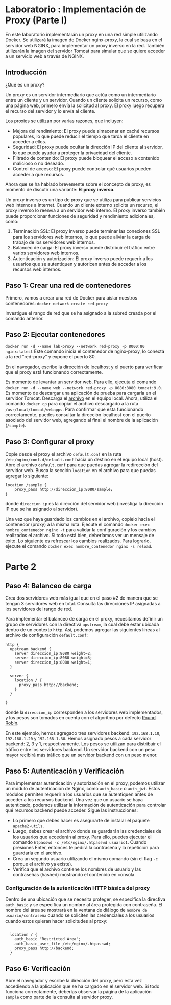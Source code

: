 # Laboratorio : Implementación de Proxy (Parte I)
En este laboratorio implementarán un proxy en una red simple utilizando Docker. Se utilizará la imagen de Docker nginx-proxy, la cual se basa en el servidor web NGINX, para implementar un proxy inverso en la red. También utilizarán la imagen del servidor Tomcat para simular que se quiere acceder a un servicio web a través de NGINX.

## Introducción
¿Qué es un proxy?

Un proxy es un servidor intermediario que actúa como un intermediario entre un cliente y un servidor. Cuando un cliente solicita un recurso, como una página web, primero envía la solicitud al proxy. El proxy luego recupera el recurso del servidor y lo envía al cliente.

Los proxies se utilizan por varias razones, que incluyen:

- Mejora del rendimiento: El proxy puede almacenar en caché recursos populares, lo que puede reducir el tiempo que tarda el cliente en acceder a ellos.
- Seguridad: El proxy puede ocultar la dirección IP del cliente al servidor, lo que puede ayudar a proteger la privacidad del cliente.
- Filtrado de contenido: El proxy puede bloquear el acceso a contenido malicioso o no deseado.
- Control de acceso: El proxy puede controlar qué usuarios pueden acceder a qué recursos.

Ahora que se ha hablado brevemente sobre el concepto de proxy, es momento de discutir una variante: **El proxy inverso**.

Un proxy inverso es un tipo de proxy que se utiliza para publicar servicios web internos a Internet. Cuando un cliente externo solicita un recurso, el proxy inverso lo reenvía a un servidor web interno. El proxy inverso también puede proporcionar funciones de seguridad y rendimiento adicionales, como:

1. Terminación SSL: El proxy inverso puede terminar las conexiones SSL para los servidores web internos, lo que puede aliviar la carga de trabajo de los servidores web internos.
2. Balanceo de carga: El proxy inverso puede distribuir el tráfico entre varios servidores web internos.
3. Autenticación y autorización: El proxy inverso puede requerir a los usuarios que se autentiquen y autoricen antes de acceder a los recursos web internos.


## Paso 1: Crear una red de contenedores
Primero, vamos a crear una red de Docker para aislar nuestros contenedores:
`docker network create red-proxy`

Investigue el rango de red que se ha asignado a la subred creada por el comando anterior.

## Paso 2: Ejecutar contenedores

`docker run -d --name lab-proxy --network red-proxy -p 8000:80 nginx:latest`
Este comando inicia el contenedor de nginx-proxy, lo conecta a la red "red-proxy" y expone el puerto 80.

En el navegador, escribe la dirección de localhost y el puerto para verificar que el proxy está funcionando correctamente. 

Es momento de levantar un servidor web. Para ello, ejecuta el comando `docker run -d --name web --network red-proxy -p 8080:8080 tomcat:9.0`. Es momento de descargar una aplicación de prueba para cargarla en el servidor Tomcat. Descarga el [archivo](https://tomcat.apache.org/tomcat-7.0-doc/appdev/sample/sample.war) en el equipo local. Ahora, utiliza el comando `docker cp` para copiar el archivo descargado a la ruta `/usr/local/tomcat/webapps`. Para confirmar que esta funcionando correctamente, puedes consultar la dirección localhost con el puerto asociado del servidor web, agregando al final el nombre de la aplicación (`/sample`).

## Paso 3: Configurar el proxy
Copie desde el proxy el archivo `default.conf` en la ruta `/etc/nginx/conf.d/default.conf` hacia un destino en el equipo local (host). Abre el archivo `default.conf` para que puedas agregar la redirección del servidor web. Busca la sección `location` en el archivo para que puedas agregar lo siguiente:
```
location /sample {
    proxy_pass http://direccion_ip:8080/sample;
}
```

donde `direccion_ip` es la dirección del servidor web (investiga la dirección IP que se ha asignado al servidor).

Una vez que haya guardado los cambios en el archivo, copielo hacia el contenedor (proxy) a la misma ruta. Ejecute el comando `docker exec nombre_contenedor nginx -t` para validar la configuración y los cambios realizados el archivo. Si todo está bien, deberíamos ver un mensaje de éxito. Lo siguiente es refrescar los cambios realizados. Para lograrlo, ejecute el comando `docker exec nombre_contenedor nginx -s reload`.

# Parte 2
## Paso 4: Balanceo de carga
Crea dos servidores web más igual que en el paso #2 de manera que se tengan 3 servidores web en total. Consulta las direcciones IP asignadas a los servidores del rango de red.

Para implementar el balanceo de carga en el proxy, necesitamos definir un grupo de servidores con la directiva `upstream`, la cual debe estar ubicada dentro de un contexto `http`. Así, podemos agregar las siguientes líneas al archivo de configuración `default.conf`:

```
http {
  upstream backend {
    server direccion_ip:8080 weight=2;
    server direccion_ip:8080 weight=3;
    server direccion_ip:8080 weight=1;
  }

  server {
    location / {
      proxy_pass http://backend;
    }
  }

}
```
donde la `direccion_ip` corresponden a los servidores web implementados, y los pesos son tomados en cuenta con el algoritmo por defecto [Round Robin](https://en.wikipedia.org/wiki/Round-robin_scheduling).

En este ejemplo, hemos agregado tres servidores backend: `192.168.1.10`, `192.168.1.20` y `192.168.1.30`. Hemos asignado pesos a cada servidor backend: 2, 3 y 1, respectivamente. Los pesos se utilizan para distribuir el tráfico entre los servidores backend. Un servidor backend con un peso mayor recibirá más tráfico que un servidor backend con un peso menor.

## Paso 5: Autenticación y Verificación
Para implementar autenticación y autorización en el proxy, podemos utilizar un módulo de autenticación de Nginx, como `auth_basic` o `auth_jwt`. Estos módulos permiten requerir a los usuarios que se autentiquen antes de acceder a los recursos backend. Una vez que un usuario se haya autenticado, podemos utilizar la información de autenticación para controlar qué recursos backend puede acceder. Sigue las instrucciones:
- Lo primero que debes hacer es asegurarte de instalar el paquete `apache2-utils`. 
- Luego, debes crear el archivo donde se guardarán las credenciales de los usuarios que accederán al proxy. Para ello, puedes ejecutar el comando `htpasswd -c /etc/nginx/.htpasswd usuario1`. Cuando presiones Enter, entonces te pedirá la contraseña y la repetición para guardarla en el archivo.
- Crea un segundo usuario utilizando el mismo comando (sin el flag `-c` porque el archivo ya existe).
- Verifica que el archivo contiene los nombres de usuario y las contraseñas (hashed) mostrando el contenido en consola.

### Configuración de la autenticación HTTP básica del proxy
Dentro de una ubicación que se necesita proteger, se especifica la directiva `auth_basic` y se especifica un nombre al área protegida con contraseña. El nombre del área se mostrará en la ventana de diálogo de `nombre de usuario/contraseña` cuando se soliciten las credenciales a los usuarios cuando estos quieran hacer solicitudes al proxy:

```

  location / {
    auth_basic "Restricted Area";
    auth_basic_user_file /etc/nginx/.htpasswd;
    proxy_pass http://backend;
  }

```

## Paso 6: Verificación
Abre el navegador y escribe la dirección del proxy, pero esta vez accediendo a la aplicación que se ha cargado en el servidor web. Si todo funciona correctamente, deberías observar la página de la aplicación `sample` como parte de la consulta al servidor proxy.


